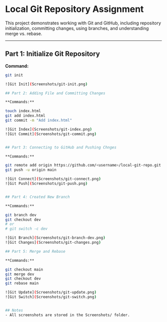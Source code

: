 # Local Git Repository Assignment

This project demonstrates working with Git and GitHub, including repository initialization, committing changes, using branches, and understanding merge vs. rebase.

---

## Part 1: Initialize Git Repository

**Command:**
```bash
git init

![Git Init](Screenshots/git-init.png)

## Part 2: Adding File and Committing Changes

**Commands:** 

touch index.html
git add index.html
git commit -m "Add index.html"

![Git Index](Screenshots/git-index.png)
![Git Commit](Screenshots/git-commit.png)


## Part 3: Connecting to GitHub and Pushing Chnges

**Commands:**

git remote add origin https://github.com/<username>/local-git-repo.git
git push -u origin main

![Git Connect](Screenshots/git-connect.png)
![Git Push](Screenshots/git-push.png)


## Part 4: Created New Branch

**Commands:**

git branch dev
git checkout dev
# or
# git switch -c dev

![Git Branch](Screenshots/git-branch-dev.png)
![Git Changes](Screenshots/git-changes.png)

## Part 5: Merge and Rebase

**Commands:**

git checkout main
git merge dev
git checkout dev
git rebase main

![Git Update](Screenshots/git-update.png)
![Git Switch](Screenshots/git-switch.png)


## Notes
- All screenshots are stored in the Screenshots/ folder.
